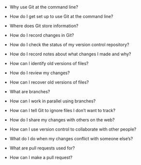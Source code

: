 - Why use Git at the command line?

- How do I get set up to use Git at the command line?

- Where does Git store information?

- How do I record changes in Git?
- How do I check the status of my version control repository?
- How do I record notes about what changes I made and why?

- How can I identify old versions of files?
- How do I review my changes?
- How can I recover old versions of files?

- What are branches?
- How can I work in parallel using branches?

- How can I tell Git to ignore files I don’t want to track?

- How do I share my changes with others on the web?

- How can I use version control to collaborate with other people?

- What do I do when my changes conflict with someone else’s?

- What are pull requests used for?
- How can I make a pull request?

